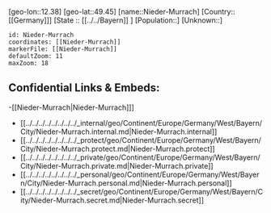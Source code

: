 ﻿---
location: [49.45,12.38]
mapzoom: [7,12] 
mapmarker: city 
type: City
tags:
- geo/City


SpocWebEntityId: 32900
isDeleted: false
confidential: public

---
[geo-lon::12.38]
[geo-lat::49.45]
[name::Nieder-Murrach]
[Country::[[Germany]]]
[State :: [[../../Bayern]] ]
[Population::]
[Unknown::]


```leaflet
id: Nieder-Murrach
coordinates: [[Nieder-Murrach]]
markerFile: [[Nieder-Murrach]]
defaultZoom: 11 
maxZoom: 18
```


## Confidential Links & Embeds: 
-[[Nieder-Murrach|Nieder-Murrach]]] 
- [[../../../../../../../../_internal/geo/Continent/Europe/Germany/West/Bayern/City/Nieder-Murrach.internal.md|Nieder-Murrach.internal]] 
- [[../../../../../../../../_protect/geo/Continent/Europe/Germany/West/Bayern/City/Nieder-Murrach.protect.md|Nieder-Murrach.protect]] 
- [[../../../../../../../../_private/geo/Continent/Europe/Germany/West/Bayern/City/Nieder-Murrach.private.md|Nieder-Murrach.private]] 
- [[../../../../../../../../_personal/geo/Continent/Europe/Germany/West/Bayern/City/Nieder-Murrach.personal.md|Nieder-Murrach.personal]] 
- [[../../../../../../../../_secret/geo/Continent/Europe/Germany/West/Bayern/City/Nieder-Murrach.secret.md|Nieder-Murrach.secret]] 
